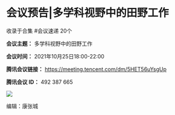 # 会议预告|多学科视野中的田野工作


收录于合集 #会议速递 20个

**会议主题：** 多学科视野中的田野工作  

  

 **会议时间：** 2021年10月25日18:00-22:00

  

**腾讯会议链接：** https://meeting.tencent.com/dm/5HET56uYsgUp

  

 **腾讯会议 ID：** 492 387 665

![](/images/48/2.jpeg)

编辑：康张城  

